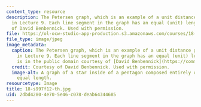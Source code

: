 ```yaml
---
content_type: resource
description: The Petersen graph, which is an example of a unit distance graph as discussed
  in Lecture 9. Each line segment in the graph has an equal (unit) length. Courtesy
  of David Benbennick. Used with permission.
file: https://ol-ocw-studio-app-production.s3.amazonaws.com/courses/18-s997-the-polynomial-method-fall-2012/2dbd42804e705e46c078deab64344685_18-s997f12-th.jpg
file_type: image/jpeg
image_metadata:
  caption: The Petersen graph, which is an example of a unit distance graph as discussed
    in Lecture 9. Each line segment in the graph has an equal (unit) length. (Image
    is in the public domain courtesy of [David Benbennick](https://commons.wikimedia.org/wiki/File:Petersen_graph,_unit_distance.svg).)
  credit: Courtesy of David Benbennick. Used with permission.
  image-alt: A graph of a star inside of a pentagon composed entirely of lines of
    equal length.
resourcetype: Image
title: 18-s997f12-th.jpg
uid: 2dbd4280-4e70-5e46-c078-deab64344685
---
```

